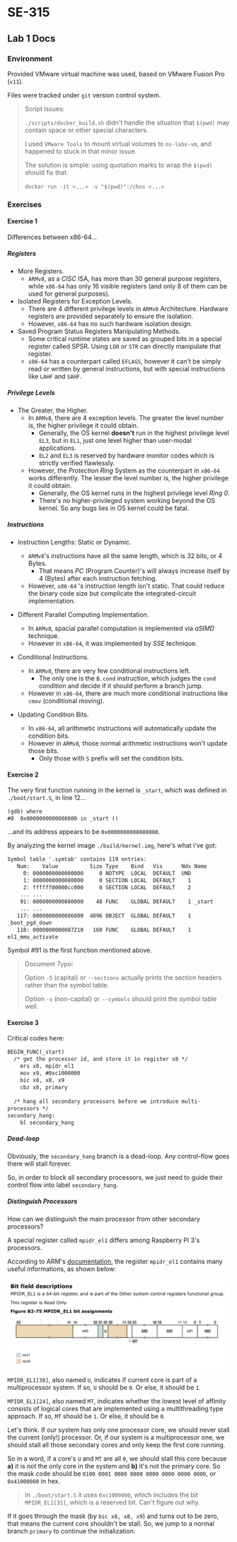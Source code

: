 # SE-315

## Lab 1 Docs

### Environment

Provided VMware virtual machine was used, based on VMware Fusion Pro (`v11`).

Files were tracked under `git` version control system.

> Script Issues:
>
> `./scripts/docker_build.sh` didn't handle the situation that `$(pwd)` may contain space or other special characters.
>
> I used `VMware Tools` to mount virtual volumes to `os-labs-vm`, and happened to stuck in that minor issue.
>
> The solution is simple: using quotation marks to wrap the `$(pwd)` should fix that.
>
> `docker run -it <...> -v "$(pwd)":/chos <...>`

### Exercises

#### Exercise 1

Differences between x86-64...

##### Registers

* More Registers.
	* `ARMv8`, as a *CISC* ISA, has more than 30 general purpose registers, while `x86-64` has only 16 visible registers (and only 8 of them can be used for general purposes).
* Isolated Registers for Exception Levels.
	* There are 4 different privilege levels in `ARMv8` Architecture. Hardware registers are provided separately to ensure the isolation.
	* However, `x86-64` has no such hardware isolation design.
* Saved Program Status Registers Manipulating Methods.
	* Some critical runtime states are saved as grouped bits in a special register called SPSR. Using `LDR` or `STR` can directly manipulate that register.
	* `x86-64` has a counterpart called `EFLAGS`, however it can't be simply read or written by general instructions, but with special instructions like `LAHF` and `SAHF`.

##### Privilege Levels

* The Greater, the Higher.
	* In `ARMv8`, there are 4 exception levels. The greater the level number is, the higher privilege it could obtain.
		* Generally, the OS kernel **doesn't** run in the highest privilege level `EL3`, but in `EL1`, just one level higher than user-modal applications.
		* `EL2` and `EL3` is reserved by hardware monitor codes which is strictly verified flawlessly.
	* However, the *Protection Ring* System as the counterpart in `x86-64` works differently.  The lesser the level number is, the higher privilege it could obtain.
		* Generally, the OS kernel runs in the highest privilege level *Ring 0*.
		* There's no higher-privileged system working beyond the OS kernel. So any bugs lies in OS kernel could be fatal.

##### Instructions

* Instruction Lengths: Static or Dynamic.
	* `ARMv8`'s instructions have all the same length, which is 32 bits, or 4 Bytes.
		* That means *PC* (Program Counter)'s will always increase itself by 4 (Bytes) after each instruction fetching.
	* However, `x86-64` 's instruction length isn't static. That could reduce the binary code size but complicate the integrated-circuit implementation.
* Different Parallel Computing Implementation.
	* In `ARMv8`, spacial parallel computation is implemented via *aSIMD* technique.
	* However in `x86-64`, it was implemented by *SSE* technique.

* Conditional Instructions.
	* In `ARMv8`, there are very few conditional instructions left.
		* The only one is the `B.cond` instruction, which judges the `cond` condition and decide if it should perform a branch jump.
	* However in `x86-64`, there are much more conditional instructions like `cmov` (conditional moving).
* Updating Condition Bits.
	* In `x86-64`, all arithmetic instructions will automatically update the condition bits.
	* However in `ARMv8`, those normal arithmetic instructions won't update those bits.
		* Only those with `S` prefix will set the condition bits.

#### Exercise 2

The very first function running in the kernel is `_start`, which was defined in `./boot/start.S`, in line 12...

```
(gdb) where
#0  0x0000000000080000 in _start ()
```

...and its address appears to be `0x0000000000080000`.

By analyzing the kernel image `./build/kernel.img`, here's what i've got:

```
Symbol table '.symtab' contains 119 entries:
   Num:    Value          Size Type    Bind   Vis      Ndx Name
     0: 0000000000000000     0 NOTYPE  LOCAL  DEFAULT  UND 
     1: 0000000000080000     0 SECTION LOCAL  DEFAULT    1 
     2: ffffff00000cc000     0 SECTION LOCAL  DEFAULT    2 
	... ...
    91: 0000000000080000    48 FUNC    GLOBAL DEFAULT    1 _start
	... ...
   117: 0000000000086000  4096 OBJECT  GLOBAL DEFAULT    1 _boot_pgd_down
   118: 0000000000087210   160 FUNC    GLOBAL DEFAULT    1 el1_mmu_activate

```

Symbol #91 is the first function mentioned above.

> Document Typo:
>
> Option `-S` (capital) or `--sections` actually prints the section headers rather than the symbol table.
>
> Option `-s` (non-capital) or `--symbols` should print the symbol table well.

#### Exercise 3

Critical codes here:

```assembly
BEGIN_FUNC(_start)
  /* get the processor id, and store it in register x8 */
	mrs	x8, mpidr_el1
	mov	x9, #0xc1000000
	bic	x8, x8, x9
	cbz	x8, primary

  /* hang all secondary processors before we introduce multi-processors */
secondary_hang:
	bl secondary_hang
```

##### Dead-loop

Obviously, the `secondary_hang` branch is a dead-loop. Any control-flow goes there will stall forever.

So, in order to block all secondary processors, we just need to guide their control flow into label `secondary_hang`.

##### Distinguish Processors

How can we distinguish the main processor from other secondary processors?

A special register called `mpidr_el1` differs among Raspberry Pi 3's processors.

According to ARM's [documentation](http://infocenter.arm.com/help/index.jsp?topic=/com.arm.doc.101111_0101_04_en/lau1443447573920.html), the register `mpidr_el1` contains many useful informations, as shown below:

![image-20200322190002598](report.assets/image-20200322190002598.png)

`MPIDR_EL1[30]`, also named `U`, indicates if current core is part of a multiprocessor system. If so, `U` should be `0`. Or else, it should be `1`.

`MPIDR_EL1[24]`, also named `MT`, indicates whether the lowest level of affinity consists of logical cores that are implemented using a multithreading type approach. If so, `MT` should be `1`. Or else, it should be `0`.

Let's think. If our system has only one processor core, we should never stall the current (only!) processor. Or, if our system is a multiprocessor one, we should stall all those secondary cores and only keep the first core running.

So in a word, if a core's `U` and `MT` are all `0`, we should stall this core because **a)** it is not the only core in the system and **b)** it's not the primary core. So the mask code should be `0100 0001 0000 0000 0000 0000 0000 0000`, or `0x41000000` in hex.

> In `./boot/start.S` it uses `0xc1000000`, which includes the bit `MPIDR_EL1[31]`, which is a reserved bit. Can't figure out why.

If it goes through the mask (by `bic x8, x8, x9`) and turns out to be zero, that means the current core shouldn't be stall. So, we jump to a normal branch `primary` to continue the initialization.

